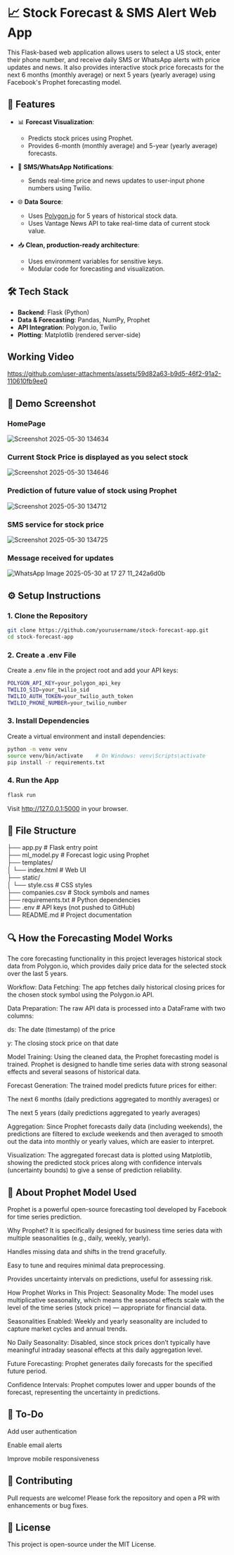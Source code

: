 # 📈 Stock Forecast & SMS Alert Web App

This Flask-based web application allows users to select a US stock, enter their phone number, and receive daily SMS or WhatsApp alerts with price updates and news. It also provides interactive stock price forecasts for the next 6 months (monthly average) or next 5 years (yearly average) using Facebook's Prophet forecasting model.

## 🚀 Features

- 📊 **Forecast Visualization**:
  - Predicts stock prices using Prophet.
  - Provides 6-month (monthly average) and 5-year (yearly average) forecasts.
  
- 🔔 **SMS/WhatsApp Notifications**:
  - Sends real-time price and news updates to user-input phone numbers using Twilio.
  
- 🌐 **Data Source**:
  - Uses [Polygon.io](https://polygon.io/) for 5 years of historical stock data.
  - Uses Vantage News API to take real-time data of current stock value.

- 📥 **Clean, production-ready architecture**:
  - Uses environment variables for sensitive keys.
  - Modular code for forecasting and visualization.

## 🛠 Tech Stack

- **Backend**: Flask (Python)
- **Data & Forecasting**: Pandas, NumPy, Prophet
- **API Integration**: Polygon.io, Twilio
- **Plotting**: Matplotlib (rendered server-side)

## Working Video



https://github.com/user-attachments/assets/59d82a63-b9d5-46f2-91a2-110610fb9ee0



## 📸 Demo Screenshot

### HomePage
![Screenshot 2025-05-30 134634](https://github.com/user-attachments/assets/054f9049-2f4a-473d-bff6-44e16ec8dfaf)

### Current Stock Price is displayed as you select stock
![Screenshot 2025-05-30 134646](https://github.com/user-attachments/assets/8fff6e2d-ff61-47a5-8f9f-4e6bfdccf656)

### Prediction of future value of stock using Prophet
![Screenshot 2025-05-30 134712](https://github.com/user-attachments/assets/6f95c2c4-0b72-4c5e-b8df-ef6c227c5cce)


### SMS service for stock price
![Screenshot 2025-05-30 134725](https://github.com/user-attachments/assets/885cd53b-7d25-4b3d-82ff-9a95946b56e2)


### Message received for updates

![WhatsApp Image 2025-05-30 at 17 27 11_242a6d0b](https://github.com/user-attachments/assets/fc1cdf6b-0030-4eb8-b09e-dffb66ef3d86)



<!-- Replace with actual image if hosted -->

## ⚙️ Setup Instructions

### 1. Clone the Repository

```bash
git clone https://github.com/yourusername/stock-forecast-app.git
cd stock-forecast-app
```

### 2. Create a .env File
Create a .env file in the project root and add your API keys:

```bash
POLYGON_API_KEY=your_polygon_api_key
TWILIO_SID=your_twilio_sid
TWILIO_AUTH_TOKEN=your_twilio_auth_token
TWILIO_PHONE_NUMBER=your_twilio_number
```

### 3. Install Dependencies
Create a virtual environment and install dependencies:

```bash
python -m venv venv
source venv/bin/activate    # On Windows: venv\Scripts\activate
pip install -r requirements.txt
```

### 4. Run the App
```bash
flask run
```
Visit http://127.0.0.1:5000 in your browser.



## 📁 File Structure

├── app.py                 # Flask entry point<br>
├── ml_model.py            # Forecast logic using Prophet<br>
├── templates/<br>
│   └── index.html         # Web UI<br>
├── static/<br>
│   └── style.css          # CSS styles<br>
├── companies.csv          # Stock symbols and names<br>
├── requirements.txt       # Python dependencies<br>
├── .env                   # API keys (not pushed to GitHub)<br>
└── README.md              # Project documentation<br>


## 🔍 How the Forecasting Model Works
The core forecasting functionality in this project leverages historical stock data from Polygon.io, which provides daily price data for the selected stock over the last 5 years.

Workflow:
Data Fetching:
The app fetches daily historical closing prices for the chosen stock symbol using the Polygon.io API.

Data Preparation:
The raw API data is processed into a DataFrame with two columns:

ds: The date (timestamp) of the price

y: The closing stock price on that date

Model Training:
Using the cleaned data, the Prophet forecasting model is trained. Prophet is designed to handle time series data with strong seasonal effects and several seasons of historical data.

Forecast Generation:
The trained model predicts future prices for either:

The next 6 months (daily predictions aggregated to monthly averages) or

The next 5 years (daily predictions aggregated to yearly averages)

Aggregation:
Since Prophet forecasts daily data (including weekends), the predictions are filtered to exclude weekends and then averaged to smooth out the data into monthly or yearly values, which are easier to interpret.

Visualization:
The aggregated forecast data is plotted using Matplotlib, showing the predicted stock prices along with confidence intervals (uncertainty bounds) to give a sense of prediction reliability.


## 🧠 About Prophet Model Used
Prophet is a powerful open-source forecasting tool developed by Facebook for time series prediction.

Why Prophet?
It is specifically designed for business time series data with multiple seasonalities (e.g., daily, weekly, yearly).

Handles missing data and shifts in the trend gracefully.

Easy to tune and requires minimal data preprocessing.

Provides uncertainty intervals on predictions, useful for assessing risk.

How Prophet Works in This Project:
Seasonality Mode: The model uses multiplicative seasonality, which means the seasonal effects scale with the level of the time series (stock price) — appropriate for financial data.

Seasonalities Enabled: Weekly and yearly seasonality are included to capture market cycles and annual trends.

No Daily Seasonality: Disabled, since stock prices don’t typically have meaningful intraday seasonal effects at this daily aggregation level.

Future Forecasting: Prophet generates daily forecasts for the specified future period.

Confidence Intervals: Prophet computes lower and upper bounds of the forecast, representing the uncertainty in predictions.

## 📌 To-Do
 Add user authentication

 Enable email alerts

 Improve mobile responsiveness

## 🤝 Contributing
Pull requests are welcome! Please fork the repository and open a PR with enhancements or bug fixes.

## 📜 License
This project is open-source under the MIT License.
